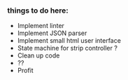 ### things to do here:

- Implement linter
- Implement JSON parser
- Implement small html user interface
- State machine for strip controller ?
- Clean up code
- ??
- Profit
